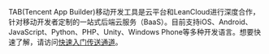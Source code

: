 TAB(Tencent App Builder)移动开发工具是云平台和LeanCloud进行深度合作，针对移动开发者定制的一站式后端云服务（BaaS）。目前支持iOS、Android、JavaScript、Python、PHP、Unity、Windows Phone等多种开发语言。想要快速了解，请访问[快速入门传送通道](http://tab.leancloud.cn/docs/start.html)。